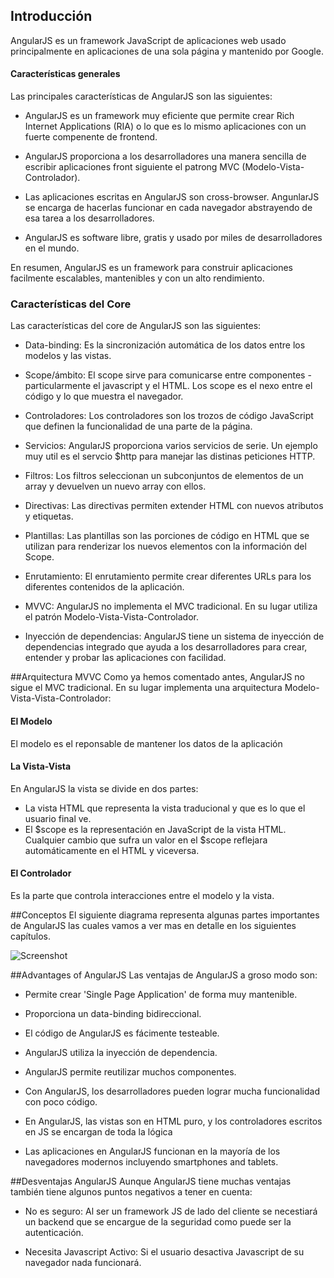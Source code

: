 ## Introducción

AngularJS es un framework JavaScript de aplicaciones web usado principalmente en aplicaciones de una sola página y mantenido por Google.

#### Características generales
Las principales características de AngularJS son las siguientes:

* AngularJS es un framework muy eficiente que permite crear Rich Internet Applications (RIA) o lo que es lo mismo aplicaciones con un fuerte compenente de frontend.

* AngularJS proporciona a los desarrolladores una manera sencilla de escribir aplicaciones front siguiente el patrong MVC (Modelo-Vista-Controlador).

* Las aplicaciones escritas en AngularJS son cross-browser. AngunlarJS se encarga de hacerlas funcionar en cada navegador abstrayendo de esa tarea a los desarrolladores.

* AngularJS es software libre, gratis y usado por miles de desarrolladores en el mundo.

En resumen, AngularJS es un framework para construir aplicaciones facilmente escalables, mantenibles y con un alto rendimiento.

### Características del Core
Las características del core de AngularJS son las siguientes:

* Data-binding: Es la sincronización automática de los datos entre los modelos y las vistas.

* Scope/ámbito: El scope sirve para comunicarse entre componentes - particularmente el javascript y el HTML. Los scope es el nexo  entre el código y lo que muestra el navegador.

* Controladores: Los controladores son los trozos de código JavaScript que definen la funcionalidad de una parte de la página.

* Servicios: AngularJS proporciona varios servicios de serie. Un ejemplo muy util es el servcio $http para manejar las distinas peticiones HTTP. 

* Filtros: Los filtros seleccionan un subconjuntos de elementos de un array y devuelven un nuevo array con ellos.
 
* Directivas: Las directivas permiten extender HTML con nuevos atributos y etiquetas.

* Plantillas: Las plantillas son las porciones de código en HTML que se utilizan para renderizar los nuevos elementos con la información del Scope.

* Enrutamiento: El enrutamiento permite crear diferentes URLs para los diferentes contenidos de la aplicación.

* MVVC: AngularJS no implementa el MVC tradicional. En su lugar utiliza el patrón Modelo-Vista-Vista-Controlador.

* Inyección de dependencias: AngularJS tiene un sistema de inyección de dependencias integrado que ayuda a los desarrolladores para crear, entender y probar las aplicaciones con facilidad.


##Arquitectura MVVC
Como ya hemos comentado antes, AngularJS no sigue el MVC tradicional. En su lugar implementa una arquitectura Modelo-Vista-Vista-Controlador:

#### El Modelo
El modelo es el reponsable de mantener los datos de la aplicación

#### La Vista-Vista
En AngularJS la vista se divide en dos partes:

* La vista HTML que representa la vista traducional y que es lo que el usuario final ve.
* El $scope es la representación en JavaScript de la vista HTML. Cualquier cambio que sufra un valor en el $scope reflejara automáticamente en el HTML y viceversa.

#### El Controlador
Es la parte que controla interacciones entre el modelo y la vista.


##Conceptos
El siguiente diagrama representa algunas partes importantes de AngularJS las cuales vamos a ver mas en detalle en los siguientes capítulos.

![Screenshot](http://javisr.net/angularjs_concepts.jpg)

##Advantages of AngularJS
Las ventajas de AngularJS a groso modo son:

* Permite crear 'Single Page Application' de forma muy mantenible.

* Proporciona un data-binding bidireccional.

* El código de AngularJS es fácimente testeable.

* AngularJS utiliza la inyección de dependencia.

* AngularJS permite reutilizar muchos componentes.

* Con AngularJS, los desarrolladores pueden lograr mucha funcionalidad con poco código.

* En AngularJS, las vistas son en HTML puro, y los controladores escritos en JS se encargan de toda la lógica

* Las aplicaciones en AngularJS funcionan en la mayoría de los navegadores modernos incluyendo smartphones and tablets.

##Desventajas AngularJS
Aunque AngularJS tiene muchas ventajas también tiene algunos puntos negativos a tener en cuenta:

* No es seguro: Al ser un framework JS de lado del cliente se necestiará un backend que se encargue de la seguridad como puede ser la autenticación.

* Necesita Javascript Activo: Si el usuario desactiva Javascript de su navegador nada funcionará.
